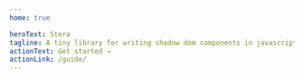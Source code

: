 ```yaml
---
home: true

heroText: Stera
tagline: A tiny library for writing shadow dom components in javascript
actionText: Get started →
actionLink: /guide/
---
```

